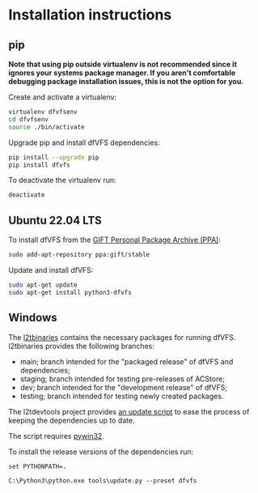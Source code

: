 # Installation instructions

## pip

**Note that using pip outside virtualenv is not recommended since it ignores
your systems package manager. If you aren't comfortable debugging package
installation issues, this is not the option for you.**

Create and activate a virtualenv:

```bash
virtualenv dfvfsenv
cd dfvfsenv
source ./bin/activate
```

Upgrade pip and install dfVFS dependencies:

```bash
pip install --upgrade pip
pip install dfvfs
```

To deactivate the virtualenv run:

```bash
deactivate
```

## Ubuntu 22.04 LTS

To install dfVFS from the [GIFT Personal Package Archive (PPA)](https://launchpad.net/~gift):

```bash
sudo add-apt-repository ppa:gift/stable
```

Update and install dfVFS:

```bash
sudo apt-get update
sudo apt-get install python3-dfvfs
```

## Windows

The [l2tbinaries](https://github.com/log2timeline/l2tbinaries) contains the
necessary packages for running dfVFS. l2tbinaries provides the following
branches:

* main; branch intended for the "packaged release" of dfVFS and dependencies;
* staging; branch intended for testing pre-releases of ACStore;
* dev; branch intended for the "development release" of dfVFS;
* testing; branch intended for testing newly created packages.

The l2tdevtools project provides [an update script](https://github.com/log2timeline/l2tdevtools/wiki/Update-script)
to ease the process of keeping the dependencies up to date.

The script requires [pywin32](https://github.com/mhammond/pywin32/releases).

To install the release versions of the dependencies run:

```
set PYTHONPATH=.

C:\Python3\python.exe tools\update.py --preset dfvfs
```
